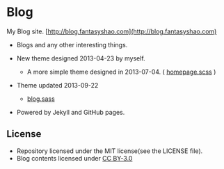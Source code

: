 Blog
===================

My Blog site.
[http://blog.fantasyshao.com](http://blog.fantasyshao.com)

* Blogs and any other interesting things.

* New theme designed 2013-04-23 by myself.

  - A more simple theme designed in 2013-07-04. ( [homepage.scss](https://github.com/SFantasy/blog/blob/gh-pages/media/css/homepage.scss) )

* Theme updated 2013-09-22

  - [blog.sass](https://github.com/SFantasy/blog/blob/gh-pages/media/css/blog.sass)

* Powered by Jekyll and GitHub pages.

## License

* Repository licensed under the MIT license(see the LICENSE file).
* Blog contents licensed under [CC BY-3.0](http://creativecommons.org/licenses/by/3.0/)